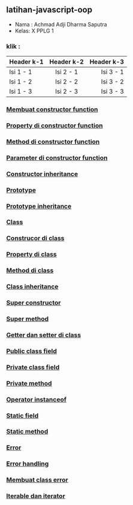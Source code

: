 ## latihan-javascript-oop

- Nama : Achmad Adji Dharma Saputra
- Kelas: X PPLG 1

### klik :

| Header k-1 | Header k-2 | Header k-3 |
| ----------- | :---------: | ----------: |
| Isi 1 - 1 | Isi 2 - 1 | Isi 3 - 1 |
| Isi 1 - 2 | Isi 2 - 2 | Isi 3 - 2 |
| Isi 1 - 3 | Isi 2 - 3 | Isi 3 - 3 |

### [Membuat constructor function](OOP/Membuat%20constructor%20function/)

### [Property di constructor function](OOP/Property%20di%20constructor%20function/)

### [Method di constructor function](OOP/Method%20di%20constructor%20function/)

### [Parameter di constructor function](OOP/Parameter%20di%20constructor%20function/)

### [Constructor inheritance](OOP/Constructor%20inheritance/)

### [Prototype](OOP/Prototype/)

### [Prototype inheritance](OOP/Prototype%20inheritance/)

### [Class](OOP/Class/)

### [Construcor di class]()

### [Property di class]()

### [Method di class]()

### [Class inheritance]()

### [Super constructor]()

### [Super method]()

### [Getter dan setter di class]()

### [Public class field]()

### [Private class field]()

### [Private method]()

### [Operator instanceof]()

### [Static field]()

### [Static method]()

### [Error]()

### [Error handling]()

### [Membuat class error]()

### [Iterable dan iterator]()

### []()